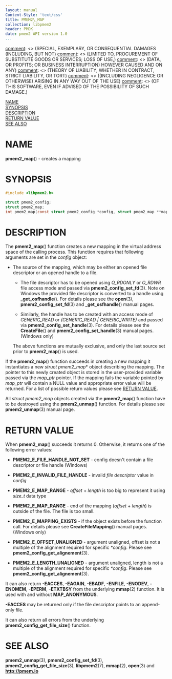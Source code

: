 ```yaml
---
layout: manual
Content-Style: 'text/css'
title: PMEM2\_MAP
collection: libpmem2
header: PMDK
date: pmem2 API version 1.0
...
```


[comment]: <> (Copyright 2019, Intel Corporation)

[comment]: <> (Redistribution and use in source and binary forms, with or without)
[comment]: <> (modification, are permitted provided that the following conditions)
[comment]: <> (are met:)
[comment]: <> (    * Redistributions of source code must retain the above copyright)
[comment]: <> (      notice, this list of conditions and the following disclaimer.)
[comment]: <> (    * Redistributions in binary form must reproduce the above copyright)
[comment]: <> (      notice, this list of conditions and the following disclaimer in)
[comment]: <> (      the documentation and/or other materials provided with the)
[comment]: <> (      distribution.)
[comment]: <> (    * Neither the name of the copyright holder nor the names of its)
[comment]: <> (      contributors may be used to endorse or promote products derived)
[comment]: <> (      from this software without specific prior written permission.)

[comment]: <> (THIS SOFTWARE IS PROVIDED BY THE COPYRIGHT HOLDERS AND CONTRIBUTORS)
[comment]: <> ("AS IS" AND ANY EXPRESS OR IMPLIED WARRANTIES, INCLUDING, BUT NOT)
[comment]: <> (LIMITED TO, THE IMPLIED WARRANTIES OF MERCHANTABILITY AND FITNESS FOR)
[comment]: <> (A PARTICULAR PURPOSE ARE DISCLAIMED. IN NO EVENT SHALL THE COPYRIGHT)
[comment]: <> (OWNER OR CONTRIBUTORS BE LIABLE FOR ANY DIRECT, INDIRECT, INCIDENTAL,)
[comment]: <> (SPECIAL, EXEMPLARY, OR CONSEQUENTIAL DAMAGES (INCLUDING, BUT NOT)
[comment]: <> (LIMITED TO, PROCUREMENT OF SUBSTITUTE GOODS OR SERVICES; LOSS OF USE,)
[comment]: <> (DATA, OR PROFITS; OR BUSINESS INTERRUPTION) HOWEVER CAUSED AND ON ANY)
[comment]: <> (THEORY OF LIABILITY, WHETHER IN CONTRACT, STRICT LIABILITY, OR TORT)
[comment]: <> ((INCLUDING NEGLIGENCE OR OTHERWISE) ARISING IN ANY WAY OUT OF THE USE)
[comment]: <> (OF THIS SOFTWARE, EVEN IF ADVISED OF THE POSSIBILITY OF SUCH DAMAGE.)

[comment]: <> (pmem2_map.3 -- man page for libpmem2 pmem2_map operation)

[NAME](#name)<br />
[SYNOPSIS](#synopsis)<br />
[DESCRIPTION](#description)<br />
[RETURN VALUE](#return-value)<br />
[SEE ALSO](#see-also)<br />

# NAME #

**pmem2_map**() - creates a mapping

# SYNOPSIS #

```c
#include <libpmem2.h>

struct pmem2_config;
struct pmem2_map;
int pmem2_map(const struct pmem2_config *config, struct pmem2_map **map_ptr);
```

# DESCRIPTION #

The **pmem2_map**() function creates a new mapping in the virtual address space
of the calling process. This function requires that following arguments are set
in the *config* object:

* The source of the mapping, which may be either an opened file descriptor or
an opened handle to a file.

    * The file descriptor has to be opened using *O_RDONLY* or *O_RDWR* file
access mode and passed via **pmem2_config_set_fd**(3). Note on Windows the
provided file descriptor is converted to a handle using **\_get_osfhandle**().
For details please see the **open**(3), **pmem2_config_set_fd**(3) and
**\_get_osfhandle**() manual pages.

    * Similarly, the handle has to be created with an access mode of
*GENERIC_READ* or *(GENERIC_READ | GENERIC_WRITE)* and passed via
**pmem2_config_set_handle**(3). For details please see the **CreateFile**() and
**pmem2_config_set_handle**(3) manual pages. (Windows only)

    The above functions are mutually exclusive, and only the last source set
prior to **pmem2_map**() is used.

If the **pmem2_map**() function succeeds in creating a new mapping it
instantiates a new *struct pmem2_map** object describing the mapping. The
pointer to this newly created object is stored in the user-provided variable
passed via the *map_ptr* pointer. If the mapping fails the variable pointed by
*map_ptr* will contain a NULL value and appropriate error value will be
returned. For a list of possible return values please see
[RETURN VALUE](#return-value).

All *struct pmem2_map* objects created via the **pmem2_map**() function have to
be destroyed using the **pmem2_unmap**() function. For details please see
**pmem2_unmap**(3) manual page.

# RETURN VALUE #

When **pmem2_map**() succeeds it returns 0. Otherwise, it returns
one of the following error values:

* **PMEM2\_E\_FILE\_HANDLE\_NOT\_SET** - config doesn't contain a file descriptor or
file handle (Windows)

* **PMEM2\_E\_INVALID\_FILE\_HANDLE** - invalid *file descriptor* value in *config*

* **PMEM2\_E\_MAP\_RANGE** - *offset* + *length* is too big to represent it using
*size_t* data type

* **PMEM2\_E\_MAP\_RANGE** - end of the mapping (*offset* + *length*) is outside
of the file. The file is too small.

* **PMEM2\_E\_MAPPING\_EXISTS** - if the object exists before the function call.
For details please see **CreateFileMapping**() manual pages. (Windows only)

* **PMEM2\_E\_OFFSET\_UNALIGNED** - argument unaligned, offset is not a multiple of
the alignment required for specific *\*config*. Please see
**pmem2_config_get_alignement**(3).

* **PMEM2\_E\_LENGTH\_UNALIGNED** - argument unaligned, length is not a multiple of
the alignment required for specific *\*config*. Please see
**pmem2_config_get_alignement**(3).

It can also return **-EACCES**, **-EAGAIN**, **-EBADF**, **-ENFILE**,
**-ENODEV**, **-ENOMEM**, **-EPERM**, **-ETXTBSY** from the underlying
**mmap**(2) function. It is used with and without **MAP\_ANONYMOUS**.

**-EACCES** may be returned only if the file descriptor points to an
append-only file.

It can also return all errors from the underlying
**pmem2_config_get_file_size**() function.

# SEE ALSO #

**pmem2_unmap**(3), **pmem2_config_set_fd**(3),
**pmem2_config_get_file_size**(3), **libpmem2**(7), **mmap**(2), **open**(3) and
**<http://pmem.io>**
